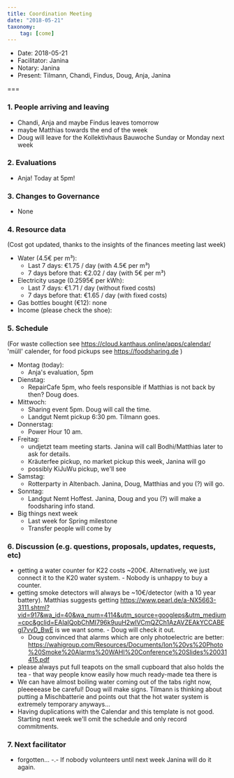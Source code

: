 ```yaml
---
title: Coordination Meeting
date: "2018-05-21"
taxonomy:
    tag: [come]
---
```


- Date: 2018-05-21
- Facilitator: Janina
- Notary: Janina
- Present: Tilmann, Chandi, Findus, Doug, Anja, Janina

===

### 1. People arriving and leaving
- Chandi, Anja and maybe Findus leaves tomorrow
- maybe Matthias towards the end of the week
- Doug will leave for the Kollektivhaus Bauwoche Sunday or Monday next week

### 2. Evaluations
- Anja! Today at 5pm!

### 3. Changes to Governance
- None

### 4. Resource data
(Cost got updated, thanks to the insights of the finances meeting last week)
- Water (4.5€ per m³):
  - Last 7 days: €1.75 / day (with 4.5€ per m³)
  - 7 days before that: €2.02 / day (with 5€ per m³)
- Electricity usage (0.2595€ per kWh):
  - Last 7 days: €1.71 / day (without fixed costs)
  - 7 days before that: €1.65 / day (with fixed costs)
- Gas bottles bought (€12): none
- Income (please check the shoe):

### 5. Schedule <!-- Question: do we really need this section anymore? We have the Nextcloud Calendar and this seems like unnecessary duplication, especially since it's likely that more events come up during the meeting. I would propose to change this section just for week-commitments, e.g. who is doing the food pickups? Facilitating the Share Event? Facilitating the next CoMe? Etc -->
(For waste collection see https://cloud.kanthaus.online/apps/calendar/ 'müll' calender, for food pickups see https://foodsharing.de )
- Montag (today):
    - Anja's evaluation, 5pm
- Dienstag:
    - RepairCafe 5pm, who feels responsible if Matthias is not back by then? Doug does.
- Mittwoch:
    - Sharing event 5pm. Doug will call the time.
    - Landgut Nemt pickup 6:30 pm. Tilmann goes.
- Donnerstag:
    - Power Hour 10 am.
- Freitag:
    - undjetzt team meeting starts. Janina will call Bodhi/Matthias later to ask for details.
    - Kräuterfee pickup, no market pickup this week, Janina will go
    - possibly KiJuWu pickup, we'll see
- Samstag:
    - Rotterparty in Altenbach. Janina, Doug, Matthias and you (?) will go.
- Sonntag:
    - Landgut Nemt Hoffest. Janina, Doug and you (?) will make a foodsharing info stand.
- Big things next week
    - Last week for Spring milestone
    - Transfer people will come by

### 6. Discussion (e.g. questions, proposals, updates, requests, etc)
- getting a water counter for K22 costs ~200€. Alternatively, we just connect it to the K20 water system. - Nobody is unhappy to buy a counter.
- getting smoke detectors will always be ~10€/detector (with a 10 year battery). Matthias suggests getting https://www.pearl.de/a-NX5663-3111.shtml?vid=917&wa_id=40&wa_num=4114&utm_source=googleps&utm_medium=cpc&gclid=EAIaIQobChMI796k9uuH2wIVCmQZCh1AzAVZEAkYCCABEgI7vvD_BwE is we want some. -  Doug will check it out.
  - Doug convinced that alarms which are only photoelectric are better: https://wahigroup.com/Resources/Documents/Ion%20vs%20Photo%20Smoke%20Alarms%20WAHI%20Conference%20Slides%20031415.pdf
- please always put full teapots on the small cupboard that also holds the tea - that way people know easily how much ready-made tea there is
- We can have almost boiling water coming out of the tabs right now, pleeeeease be careful! Doug will make signs. Tilmann is thinking about putting a Mischbatterie and points out that the hot water system is extremely temporary anyways...
- Having duplications with the Calendar and this template is not good. Starting next week we'll omit the schedule and only record commitments.

### 7. Next facilitator
- forgotten... -.- If nobody volunteers until next week Janina will do it again.

